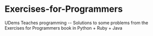 # Exercises-for-Programmers
UDems Teaches programming --
Solutions to some problems from the Exercises for Programmers book in Python + Ruby + Java
